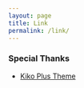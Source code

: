 ```yaml
---
layout: page
title: Link
permalink: /link/
---
```


### Special Thanks
* [Kiko Plus Theme](https://github.com/AWEEKJ/Kiko-plus)